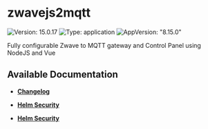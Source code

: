 # zwavejs2mqtt

![Version: 15.0.17](https://img.shields.io/badge/Version-15.0.17-informational?style=flat-square) ![Type: application](https://img.shields.io/badge/Type-application-informational?style=flat-square) ![AppVersion: "8.15.0"](https://img.shields.io/badge/AppVersion-"8.15.0"-informational?style=flat-square)

Fully configurable Zwave to MQTT gateway and Control Panel using NodeJS and Vue

## Available Documentation

- [**Changelog**](CHANGELOG)

- [**Helm Security**](container-security)

- [**Helm Security**](helm-security)

